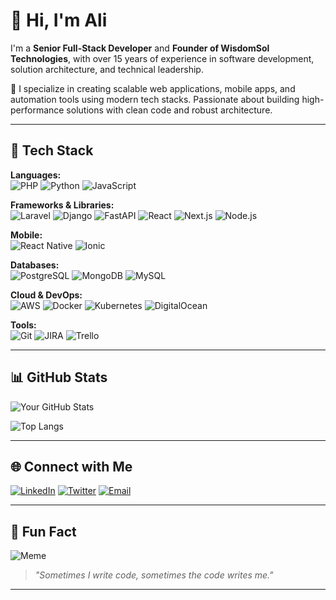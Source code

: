 # 👋 Hi, I'm Ali

I'm a **Senior Full-Stack Developer** and **Founder of WisdomSol Technologies**, with over 15 years of experience in software development, solution architecture, and technical leadership.

🚀 I specialize in creating scalable web applications, mobile apps, and automation tools using modern tech stacks. Passionate about building high-performance solutions with clean code and robust architecture.

---

## 🔧 Tech Stack

**Languages:**  
![PHP](https://img.shields.io/badge/-PHP-777BB4?style=flat&logo=php&logoColor=white)
![Python](https://img.shields.io/badge/-Python-3776AB?style=flat&logo=python&logoColor=white)
![JavaScript](https://img.shields.io/badge/-JavaScript-F7DF1E?style=flat&logo=javascript&logoColor=black)

**Frameworks & Libraries:**  
![Laravel](https://img.shields.io/badge/-Laravel-F55247?style=flat&logo=laravel&logoColor=white)
![Django](https://img.shields.io/badge/-Django-092E20?style=flat&logo=django&logoColor=white)
![FastAPI](https://img.shields.io/badge/-FastAPI-009688?style=flat&logo=fastapi&logoColor=white)
![React](https://img.shields.io/badge/-React-61DAFB?style=flat&logo=react&logoColor=black)
![Next.js](https://img.shields.io/badge/-Next.js-000000?style=flat&logo=nextdotjs&logoColor=white)
![Node.js](https://img.shields.io/badge/-Node.js-339933?style=flat&logo=nodedotjs&logoColor=white)

**Mobile:**  
![React Native](https://img.shields.io/badge/-React%20Native-61DAFB?style=flat&logo=react&logoColor=black)
![Ionic](https://img.shields.io/badge/-Ionic-3880FF?style=flat&logo=ionic&logoColor=white)

**Databases:**  
![PostgreSQL](https://img.shields.io/badge/-PostgreSQL-336791?style=flat&logo=postgresql&logoColor=white)
![MongoDB](https://img.shields.io/badge/-MongoDB-47A248?style=flat&logo=mongodb&logoColor=white)
![MySQL](https://img.shields.io/badge/-MySQL-4479A1?style=flat&logo=mysql&logoColor=white)

**Cloud & DevOps:**  
![AWS](https://img.shields.io/badge/-AWS-232F3E?style=flat&logo=amazonaws&logoColor=white)
![Docker](https://img.shields.io/badge/-Docker-2496ED?style=flat&logo=docker&logoColor=white)
![Kubernetes](https://img.shields.io/badge/-Kubernetes-326CE5?style=flat&logo=kubernetes&logoColor=white)
![DigitalOcean](https://img.shields.io/badge/-DigitalOcean-0080FF?style=flat&logo=digitalocean&logoColor=white)

**Tools:**  
![Git](https://img.shields.io/badge/-Git-F05032?style=flat&logo=git&logoColor=white)
![JIRA](https://img.shields.io/badge/-JIRA-0052CC?style=flat&logo=jira&logoColor=white)
![Trello](https://img.shields.io/badge/-Trello-0052CC?style=flat&logo=trello&logoColor=white)

---

## 📊 GitHub Stats

![Your GitHub Stats](https://github-readme-stats.vercel.app/api?username=YourGitHubUsername&show_icons=true&theme=default)

![Top Langs](https://github-readme-stats.vercel.app/api/top-langs/?username=YourGitHubUsername&layout=compact)

---

## 🌐 Connect with Me

[![LinkedIn](https://img.shields.io/badge/LinkedIn-blue?style=flat&logo=linkedin&logoColor=white)](https://www.linkedin.com/in/alinabeel/)
[![Twitter](https://img.shields.io/badge/Twitter-1DA1F2?style=flat&logo=twitter&logoColor=white)](https://twitter.com/alinabeel)
[![Email](https://img.shields.io/badge/Gmail-D14836?style=flat&logo=gmail&logoColor=white)](mailto:ali.nabeel@wisdomsol.net)

---

## 🤖 Fun Fact

![Meme](https://media0.giphy.com/media/v1.Y2lkPTc5MGI3NjExbm4zanZ3cXAzcWJvbjhnbzhtcGFqZGU0dDI5ZDlidmlmaWo4c3dveSZlcD12MV9pbnRlcm5hbF9naWZfYnlfaWQmY3Q9Zw/QMHoU66sBXqqLqYvGO/giphy.gif)

> *"Sometimes I write code, sometimes the code writes me."*

---
